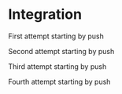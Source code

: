 # Integration

First attempt starting by push

Second attempt starting by push

Third attempt starting by push

Fourth attempt starting by push